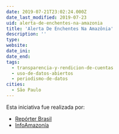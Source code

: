 ```yaml
---
date: 2019-07-21T23:02:24.000Z
date_last_modified: 2019-07-23
uid: alerta-de-enchentes-na-amazonia
title: 'Alerta De Enchentes Na Amazônia'
description: ''
type: 
website: 
date_ini: 
date_end: 
tags:
  - transparencia-y-rendicion-de-cuentas
  - uso-de-datos-abiertos
  - periodismo-de-datos
cities: 
  - São Paulo
---
```


Esta iniciativa fue realizada por:

- [Repórter Brasil](/organizaciones/reporter-brasil)
- [InfoAmazonía](/organizaciones/infoamazonia)
